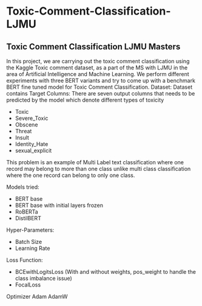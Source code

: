# Toxic-Comment-Classification-LJMU
## Toxic Comment Classification LJMU Masters
In this project, we are carrying out the toxic comment classification using the Kaggle Toxic comment dataset, as a part of the MS with LJMU in the area of Artificial Intelligence and Machine Learning. 
We perform different experiments with three BERT variants and try to come up with a benchmark BERT fine tuned model for Toxic Comment Classification. 
Dataset: Dataset contains 
Target Columns: There are seven output columns that needs to be predicted by the model which denote different types of toxicity
  * Toxic
  * Severe_Toxic
  * Obscene
  * Threat
  * Insult
  * Identity_Hate
  * sexual_explicit

This problem is an example of Multi Label text classification where one record may belong to more than one class unlike multi class classification where the one record can belong to only one class. 

Models tried:

* BERT base
* BERT base with initial layers frozen
* RoBERTa
* DistilBERT

Hyper-Parameters:
* Batch Size
* Learning Rate

Loss Function:
* BCEwithLogitsLoss (With and without weights, pos_weight to handle the class imbalance issue)
* FocalLoss

Optimizer
Adam
AdamW
